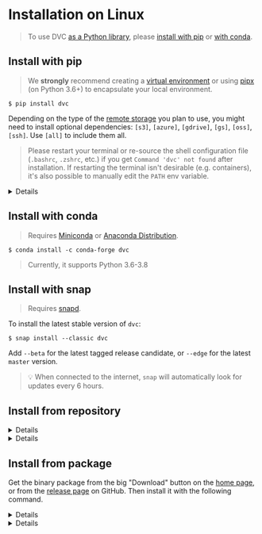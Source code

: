 # Installation on Linux

> To use DVC [as a Python library](/doc/api-reference), please
> [install with pip](#install-with-pip) or [with conda](#install-with-conda).

## Install with pip

> We **strongly** recommend creating a
> [virtual environment](https://python.readthedocs.io/en/stable/library/venv.html)
> or using
> [pipx](https://packaging.python.org/guides/installing-stand-alone-command-line-tools/)
> (on Python 3.6+) to encapsulate your local environment.

```dvc
$ pip install dvc
```

Depending on the type of the [remote storage](/doc/command-reference/remote) you
plan to use, you might need to install optional dependencies: `[s3]`, `[azure]`,
`[gdrive]`, `[gs]`, `[oss]`, `[ssh]`. Use `[all]` to include them all.

> Please restart your terminal or re-source the shell configuration file
> (`.bashrc`, `.zshrc`, etc.) if you get `Command 'dvc' not found` after
> installation. If restarting the terminal isn't desirable (e.g. containers),
> it's also possible to manually edit the `PATH` env variable.

<details>

### Example: How to install DVC with support for Amazon S3 storage

```dvc
$ pip install "dvc[s3]"
```

In this case it installs `boto3` library as well, besides DVC.

</details>

## Install with conda

> Requires [Miniconda](https://docs.conda.io/en/latest/miniconda.html) or
> [Anaconda Distribution](https://docs.anaconda.com/anaconda/).

```dvc
$ conda install -c conda-forge dvc
```

> Currently, it supports Python 3.6-3.8

## Install with snap

> Requires [snapd](https://snapcraft.io/docs/installing-snapd).

To install the latest stable version of `dvc`:

```dvc
$ snap install --classic dvc
```

Add `--beta` for the latest tagged release candidate, or `--edge` for the latest
`master` version.

> 💡 When connected to the internet, `snap` will automatically look for updates
> every 6 hours.

## Install from repository

<details>

### On Debian/Ubuntu

```dvc
$ sudo wget \
       https://dvc.org/deb/dvc.list \
       -O /etc/apt/sources.list.d/dvc.list
$ sudo apt update
$ sudo apt install dvc
```

</details>

<details>

### On Fedora/CentOS

```dvc
$ sudo wget \
       https://dvc.org/rpm/dvc.repo \
       -O /etc/yum.repos.d/dvc.repo
$ sudo yum update
$ sudo yum install dvc
```

</details>

## Install from package

Get the binary package from the big "Download" button on the [home page](/), or
from the [release page](https://github.com/iterative/dvc/releases/) on GitHub.
Then install it with the following command.

<details>

### On Debian/Ubuntu

```dvc
$ sudo apt install ./dvc_0.62.1_amd64.deb
```

</details>

<details>

### On Fedora/CentOS

```dvc
$ sudo yum install dvc-0.62.1-1.x86_64.rpm
```

</details>
